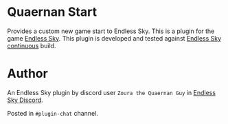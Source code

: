 # Quaernan Start

Provides a custom new game start to Endless Sky.  This is a plugin for the game
[Endless Sky][es].  This plugin is developed and tested against [Endless Sky
continuous][continuous] build.

# Author

An Endless Sky plugin by discord user `Zoura the Quaernan Guy` in [Endless
Sky Discord][discord].

Posted in `#plugin-chat` channel.


[continuous]: https://github.com/endless-sky/endless-sky/releases/tag/continuous
[discord]: https://discord.gg/ZeuASSx
[es]: https://endless-sky.github.io/
